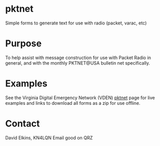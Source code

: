 # pktnet
Simple forms to generate text for use with radio (packet, varac, etc)

# Purpose
To help assist with message construction for use with Packet Radio in general, and with the monthly PKTNET@USA bulletin net specifically.

# Examples
See the Virginia Digital Emergency Network (VDEN) <a href="https://vden.org/pktnet">pktnet</a> page for live examples and links to download all forms as a zip for use offline.

# Contact
David Elkins, KN4LQN
Email good on QRZ
